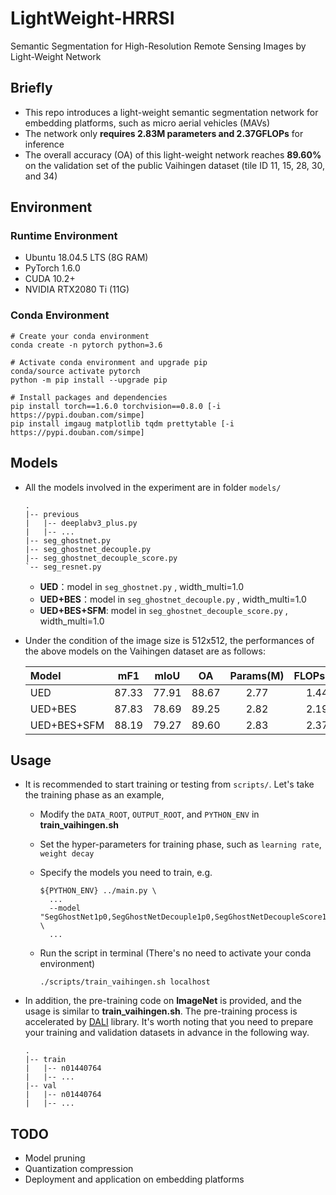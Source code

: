 # LightWeight-HRRSI

Semantic Segmentation for High-Resolution Remote Sensing Images by Light-Weight Network



## Briefly

* This repo introduces a light-weight semantic segmentation network for embedding platforms, such as micro aerial vehicles (MAVs)
* The network only **requires 2.83M parameters and 2.37GFLOPs** for inference
* The overall accuracy (OA) of this light-weight network reaches **89.60%** on the validation set of the public Vaihingen dataset (tile ID 11, 15, 28, 30, and 34) 



## Environment

### Runtime Environment

- Ubuntu 18.04.5 LTS (8G RAM)
- PyTorch 1.6.0
- CUDA 10.2+
- NVIDIA RTX2080 Ti (11G)

### Conda Environment

```shell
# Create your conda environment
conda create -n pytorch python=3.6

# Activate conda environment and upgrade pip
conda/source activate pytorch
python -m pip install --upgrade pip

# Install packages and dependencies
pip install torch==1.6.0 torchvision==0.8.0 [-i https://pypi.douban.com/simpe]
pip install imgaug matplotlib tqdm prettytable [-i https://pypi.douban.com/simpe]
```



## Models

- All the models involved in the experiment are in folder `models/`

  ```
  .
  |-- previous
  |   |-- deeplabv3_plus.py
  |   |-- ...
  |-- seg_ghostnet.py
  |-- seg_ghostnet_decouple.py
  |-- seg_ghostnet_decouple_score.py
  `-- seg_resnet.py
  ```

  * **UED**：model in `seg_ghostnet.py` , width_multi=1.0
  * **UED+BES**：model in `seg_ghostnet_decouple.py` , width_multi=1.0
  * **UED+BES+SFM**: model in `seg_ghostnet_decouple_score.py` , width_multi=1.0

* Under the condition of the image size is 512x512, the performances of the above models on the Vaihingen dataset are as follows:

  | Model       |  mF1  | mIoU  |  OA   | Params(M) | FLOPs(G) |
  | :---------- | :---: | :---: | :---: | :-------: | :------: |
  | UED         | 87.33 | 77.91 | 88.67 |   2.77    |   1.44   |
  | UED+BES     | 87.83 | 78.69 | 89.25 |   2.82    |   2.19   |
  | UED+BES+SFM | 88.19 | 79.27 | 89.60 |   2.83    |   2.37   |

  

## Usage

* It is recommended to start training or testing from `scripts/`. Let's take the training phase as an example,

  * Modify the `DATA_ROOT`, `OUTPUT_ROOT`, and `PYTHON_ENV`  in **train_vaihingen.sh**

  * Set the hyper-parameters for training phase, such as `learning rate`, `weight decay`

  * Specify the models you need to train, e.g.

    ```shell
    ${PYTHON_ENV} ../main.py \
      ...
      --model "SegGhostNet1p0,SegGhostNetDecouple1p0,SegGhostNetDecoupleScore1p0" \
      ...
    ```

  * Run the script in terminal (There's no need to activate your conda environment)

    ```shell
    ./scripts/train_vaihingen.sh localhost
    ```

* In addition, the pre-training code on **ImageNet** is provided, and the usage is similar to **train_vaihingen.sh**. The pre-training process is accelerated by [DALI](https://github.com/NVIDIA/DALI) library. It's worth noting that you need to prepare your training and validation datasets in advance in the following way.

  ```
  .
  |-- train
  |   |-- n01440764
  |   |-- ...
  |-- val
  |   |-- n01440764
  |   |-- ...
  ```



## TODO

* Model pruning
* Quantization compression
* Deployment and application on embedding platforms

